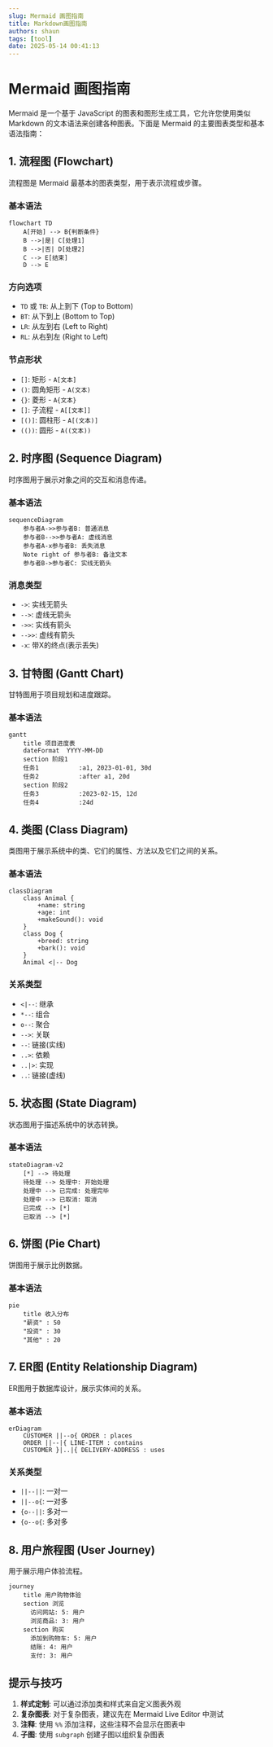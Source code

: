 ```yaml
---
slug: Mermaid 画图指南
title: Markdown画图指南
authors: shaun
tags: [tool]
date: 2025-05-14 00:41:13
---
```


# Mermaid 画图指南

Mermaid 是一个基于 JavaScript 的图表和图形生成工具，它允许您使用类似 Markdown 的文本语法来创建各种图表。下面是 Mermaid 的主要图表类型和基本语法指南：

## 1. 流程图 (Flowchart)

流程图是 Mermaid 最基本的图表类型，用于表示流程或步骤。

### 基本语法

```mermaid
flowchart TD
    A[开始] --> B{判断条件}
    B -->|是| C[处理1]
    B -->|否| D[处理2]
    C --> E[结束]
    D --> E
```

### 方向选项
- `TD` 或 `TB`: 从上到下 (Top to Bottom)
- `BT`: 从下到上 (Bottom to Top)
- `LR`: 从左到右 (Left to Right)
- `RL`: 从右到左 (Right to Left)

### 节点形状
- `[]`: 矩形 - `A[文本]`
- `()`: 圆角矩形 - `A(文本)`
- `{}`: 菱形 - `A{文本}`
- `[]`: 子流程 - `A[[文本]]`
- `[()]`: 圆柱形 - `A[(文本)]`
- `(())`: 圆形 - `A((文本))`

## 2. 时序图 (Sequence Diagram)

时序图用于展示对象之间的交互和消息传递。

### 基本语法

```mermaid
sequenceDiagram
    参与者A->>参与者B: 普通消息
    参与者B-->>参与者A: 虚线消息
    参与者A-x参与者B: 丢失消息
    Note right of 参与者B: 备注文本
    参与者B->参与者C: 实线无箭头
```

### 消息类型
- `->`: 实线无箭头
- `-->`: 虚线无箭头
- `->>`: 实线有箭头
- `-->>`: 虚线有箭头
- `-x`: 带X的终点(表示丢失)

## 3. 甘特图 (Gantt Chart)

甘特图用于项目规划和进度跟踪。

### 基本语法

```mermaid
gantt
    title 项目进度表
    dateFormat  YYYY-MM-DD
    section 阶段1
    任务1           :a1, 2023-01-01, 30d
    任务2           :after a1, 20d
    section 阶段2
    任务3           :2023-02-15, 12d
    任务4           :24d
```

## 4. 类图 (Class Diagram)

类图用于展示系统中的类、它们的属性、方法以及它们之间的关系。

### 基本语法

```mermaid
classDiagram
    class Animal {
        +name: string
        +age: int
        +makeSound(): void
    }
    class Dog {
        +breed: string
        +bark(): void
    }
    Animal <|-- Dog
```

### 关系类型
- `<|--`: 继承
- `*--`: 组合
- `o--`: 聚合
- `-->`: 关联
- `--`: 链接(实线)
- `..>`: 依赖
- `..|>`: 实现
- `..`: 链接(虚线)

## 5. 状态图 (State Diagram)

状态图用于描述系统中的状态转换。

### 基本语法

```mermaid
stateDiagram-v2
    [*] --> 待处理
    待处理 --> 处理中: 开始处理
    处理中 --> 已完成: 处理完毕
    处理中 --> 已取消: 取消
    已完成 --> [*]
    已取消 --> [*]
```

## 6. 饼图 (Pie Chart)

饼图用于展示比例数据。

### 基本语法

```mermaid
pie
    title 收入分布
    "薪资" : 50
    "投资" : 30
    "其他" : 20
```

## 7. ER图 (Entity Relationship Diagram)

ER图用于数据库设计，展示实体间的关系。

### 基本语法

```mermaid
erDiagram
    CUSTOMER ||--o{ ORDER : places
    ORDER ||--|{ LINE-ITEM : contains
    CUSTOMER }|..|{ DELIVERY-ADDRESS : uses
```

### 关系类型
- `||--||`: 一对一
- `||--o{`: 一对多
- `{o--||`: 多对一
- `{o--o{`: 多对多

## 8. 用户旅程图 (User Journey)

用于展示用户体验流程。

```mermaid
journey
    title 用户购物体验
    section 浏览
      访问网站: 5: 用户
      浏览商品: 3: 用户
    section 购买
      添加到购物车: 5: 用户
      结账: 4: 用户
      支付: 3: 用户
```

## 提示与技巧

1. **样式定制**: 可以通过添加类和样式来自定义图表外观
2. **复杂图表**: 对于复杂图表，建议先在 Mermaid Live Editor 中测试
3. **注释**: 使用 `%%` 添加注释，这些注释不会显示在图表中
4. **子图**: 使用 `subgraph` 创建子图以组织复杂图表
